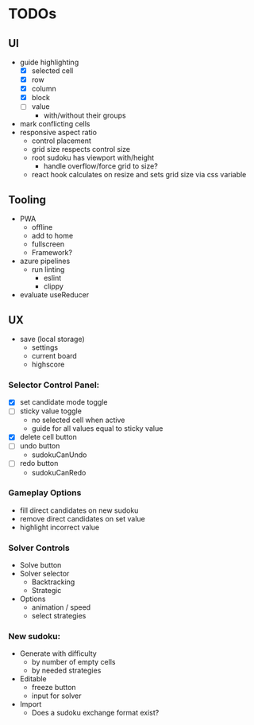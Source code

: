 # TODOs

## UI
- guide highlighting
  - [X] selected cell
  - [X] row
  - [X] column
  - [X] block
  - [ ] value
    - with/without their groups
- mark conflicting cells
- responsive aspect ratio
  - control placement
  - grid size respects control size
  - root sudoku has viewport with/height
    - handle overflow/force grid to size?
  - react hook calculates on resize and sets grid size via css variable

## Tooling
- PWA
  - offline
  - add to home
  - fullscreen
  - Framework?
- azure pipelines
  - run linting
    - eslint
    - clippy
- evaluate useReducer

## UX
- save (local storage)
  - settings
  - current board
  - highscore

### Selector Control Panel:
- [X] set candidate mode toggle
- [ ] sticky value toggle
  - no selected cell when active
  - guide for all values equal to sticky value
- [X] delete cell button
- [ ] undo button
  - sudokuCanUndo
- [ ] redo button
  - sudokuCanRedo
### Gameplay Options
- fill direct candidates on new sudoku
- remove direct candidates on set value
- highlight incorrect value
### Solver Controls
- Solve button
- Solver selector
  - Backtracking
  - Strategic
- Options
    - animation / speed
    - select strategies
### New sudoku:
- Generate with difficulty
  - by number of empty cells
  - by needed strategies
- Editable
  - freeze button
  - input for solver
- Import
  - Does a sudoku exchange format exist?
